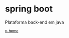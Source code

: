 # spring boot

Plataforma back-end em java


<sub>[:arrow_upper_left: home](../README.md) <sub>



<sup></sup>
---
